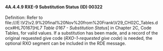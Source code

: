 #### 4A.4.4.9 RXE-9 Substitution Status (ID) 00322

Definition: Refer to file:///E:\V2\v2.9%20final%20Nov%20from%20Frank\V29_CH02C_Tables.docx#HL70167[_HL7 Table 0167 - Substitution Status_] in Chapter 2C, Code Tables, for valid values. If a substitution has been made, and a record of the original requested give code (_RXO-1-requested give code_) is needed, the optional RXO segment can be included in the RDE message.
